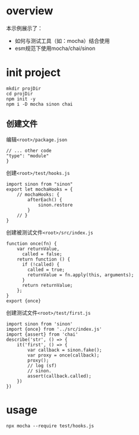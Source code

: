 # overview
本示例展示了：
- 如何与测试工具（如：mocha）结合使用
- esm规范下使用mocha/chai/sinon

# init project
```
mkdir projDir
cd projDir
npm init -y
npm i -D mocha sinon chai
```

## 创建文件
编辑`<root>/package.json`
```
// ... other code
"type": "module"
}
```
创建`<root>/test/hooks.js`
```
import sinon from "sinon"
export let mochaHooks = {
    // mochaHooks: {
        afterEach() {
            sinon.restore
        }
    // }
}
```
创建被测试文件`<root>/src/index.js`
```
function once(fn) {
    var returnValue,
      called = false;
    return function () {
      if (!called) {
        called = true;
        returnValue = fn.apply(this, arguments);
      }
      return returnValue;
    };
}
export {once}
```
创建测试文件`<root>/test/first.js`
```
import sinon from 'sinon'
import {once} from '../src/index.js'
import {assert} from 'chai'
describe('str', () => {
    it('first', () => {
        var callback = sinon.fake();
        var proxy = once(callback);
        proxy();
        // log (sf)
        // sinon.
        assert(callback.called);
    })
})
```

# usage
```
npx mocha --require test/hooks.js
```

